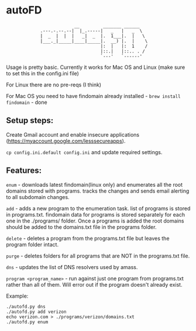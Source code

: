 # autoFD

				              __         _______ ______   
				 .---.-.--.--|  |_.-----|   _   |   _  \  
				 |  _  |  |  |   _|  _  |.  1___|.  |   \ 
				 |___._|_____|____|_____|.  __) |.  |    \
				                        |:  |   |:  1    /
				                        |::.|   |::.. . / 
				                        `---'   `------'  
				                                          

Usage is pretty basic.  Currently it works for Mac OS and Linux (make sure to set this in the config.ini file)

For Linux there are no pre-reqs (I think)

For Mac OS you need to have findomain already installed - `brew install findomain` - done

## Setup steps:
Create Gmail account and enable insecure applications (https://myaccount.google.com/lesssecureapps).

`cp config.ini.default config.ini` and update required settings.

## Features:

`enum` - downloads latest findomain(linux only) and enumerates all the root domains stored with programs. tracks the changes and sends email alerting to all subdomain changes.

`add` - adds a new program to the enumeration task. list of programs is stored in programs.txt. findomain data for programs is stored separately for each one in the ./programs/ folder. Once a programs is added the root domains should be added to the domains.txt file in the programs folder.

`delete` - deletes a program from the programs.txt file but leaves the program folder intact.

`purge` - deletes folders for all programs that are NOT in the programs.txt file.

`dns` - updates the list of DNS resolvers used by amass.

`program <program_name>` - run against just one program from programs.txt rather than all of them.  Will error out if the program doesn't already exist.

Example:
```
./autofd.py dns
./autofd.py add verizon
echo verizon.com > ./programs/verizon/domains.txt
./autofd.py enum
```